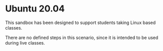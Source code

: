 # Ubuntu 20.04

This sandbox has been designed to support students taking Linux based classes.

There are no defined steps in this scenario, since it is intended to be used during live classes.
